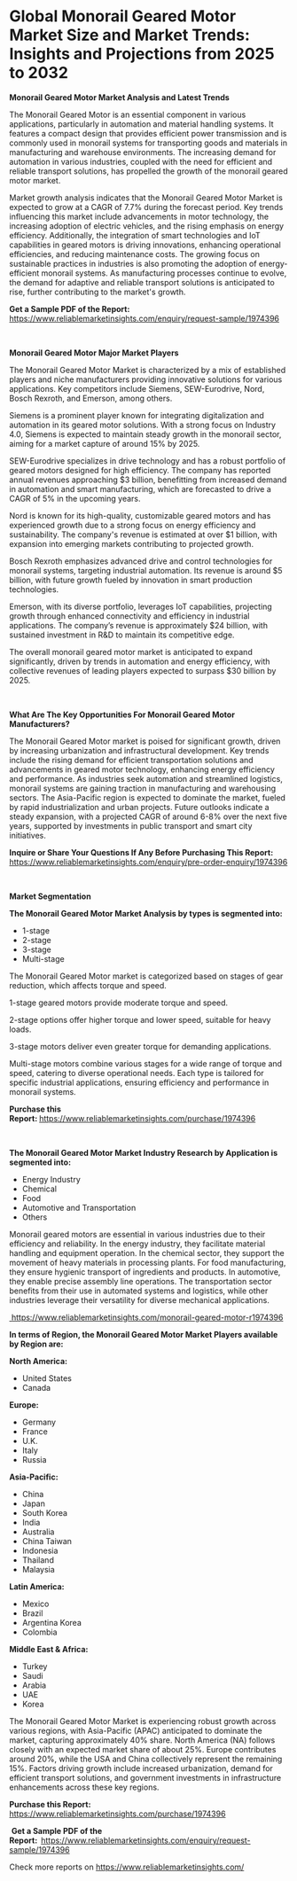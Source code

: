 <p><h1>Global Monorail Geared Motor Market Size and Market Trends: Insights and Projections from 2025 to 2032</h1></p><p><strong>Monorail Geared Motor Market Analysis and Latest Trends</strong></p>
<p><p>The Monorail Geared Motor is an essential component in various applications, particularly in automation and material handling systems. It features a compact design that provides efficient power transmission and is commonly used in monorail systems for transporting goods and materials in manufacturing and warehouse environments. The increasing demand for automation in various industries, coupled with the need for efficient and reliable transport solutions, has propelled the growth of the monorail geared motor market.</p><p>Market growth analysis indicates that the Monorail Geared Motor Market is expected to grow at a CAGR of 7.7% during the forecast period. Key trends influencing this market include advancements in motor technology, the increasing adoption of electric vehicles, and the rising emphasis on energy efficiency. Additionally, the integration of smart technologies and IoT capabilities in geared motors is driving innovations, enhancing operational efficiencies, and reducing maintenance costs. The growing focus on sustainable practices in industries is also promoting the adoption of energy-efficient monorail systems. As manufacturing processes continue to evolve, the demand for adaptive and reliable transport solutions is anticipated to rise, further contributing to the market's growth.</p></p>
<p><strong>Get a Sample PDF of the Report:&nbsp;</strong> <a href="https://www.reliablemarketinsights.com/enquiry/request-sample/1974396?utm_campaign=1894&utm_medium=2&utm_source=Github&utm_content=ia&utm_term=01032025&utm_id=monorail-geared-motor">https://www.reliablemarketinsights.com/enquiry/request-sample/1974396</a></p>
<p>&nbsp;</p>
<p><strong>Monorail Geared Motor Major Market Players</strong></p>
<p><p>The Monorail Geared Motor Market is characterized by a mix of established players and niche manufacturers providing innovative solutions for various applications. Key competitors include Siemens, SEW-Eurodrive, Nord, Bosch Rexroth, and Emerson, among others. </p><p>Siemens is a prominent player known for integrating digitalization and automation in its geared motor solutions. With a strong focus on Industry 4.0, Siemens is expected to maintain steady growth in the monorail sector, aiming for a market capture of around 15% by 2025. </p><p>SEW-Eurodrive specializes in drive technology and has a robust portfolio of geared motors designed for high efficiency. The company has reported annual revenues approaching $3 billion, benefitting from increased demand in automation and smart manufacturing, which are forecasted to drive a CAGR of 5% in the upcoming years. </p><p>Nord is known for its high-quality, customizable geared motors and has experienced growth due to a strong focus on energy efficiency and sustainability. The company's revenue is estimated at over $1 billion, with expansion into emerging markets contributing to projected growth.</p><p>Bosch Rexroth emphasizes advanced drive and control technologies for monorail systems, targeting industrial automation. Its revenue is around $5 billion, with future growth fueled by innovation in smart production technologies.</p><p>Emerson, with its diverse portfolio, leverages IoT capabilities, projecting growth through enhanced connectivity and efficiency in industrial applications. The company’s revenue is approximately $24 billion, with sustained investment in R&D to maintain its competitive edge.</p><p>The overall monorail geared motor market is anticipated to expand significantly, driven by trends in automation and energy efficiency, with collective revenues of leading players expected to surpass $30 billion by 2025.</p></p>
<p>&nbsp;</p>
<p><strong>What Are The Key Opportunities For Monorail Geared Motor Manufacturers?</strong></p>
<p><p>The Monorail Geared Motor market is poised for significant growth, driven by increasing urbanization and infrastructural development. Key trends include the rising demand for efficient transportation solutions and advancements in geared motor technology, enhancing energy efficiency and performance. As industries seek automation and streamlined logistics, monorail systems are gaining traction in manufacturing and warehousing sectors. The Asia-Pacific region is expected to dominate the market, fueled by rapid industrialization and urban projects. Future outlooks indicate a steady expansion, with a projected CAGR of around 6-8% over the next five years, supported by investments in public transport and smart city initiatives.</p></p>
<p><strong>Inquire or Share Your Questions If Any Before Purchasing This Report:</strong> <a href="https://www.reliablemarketinsights.com/enquiry/pre-order-enquiry/1974396?utm_campaign=1894&utm_medium=2&utm_source=Github&utm_content=ia&utm_term=01032025&utm_id=monorail-geared-motor">https://www.reliablemarketinsights.com/enquiry/pre-order-enquiry/1974396</a></p>
<p>&nbsp;</p>
<p><strong>Market Segmentation</strong></p>
<p><strong>The Monorail Geared Motor Market Analysis by types is segmented into:</strong></p>
<p><ul><li>1-stage</li><li>2-stage</li><li>3-stage</li><li>Multi-stage</li></ul></p>
<p><p>The Monorail Geared Motor market is categorized based on stages of gear reduction, which affects torque and speed. </p><p>1-stage geared motors provide moderate torque and speed. </p><p>2-stage options offer higher torque and lower speed, suitable for heavy loads. </p><p>3-stage motors deliver even greater torque for demanding applications. </p><p>Multi-stage motors combine various stages for a wide range of torque and speed, catering to diverse operational needs. Each type is tailored for specific industrial applications, ensuring efficiency and performance in monorail systems.</p></p>
<p><strong>Purchase this Report:&nbsp;</strong><a href="https://www.reliablemarketinsights.com/purchase/1974396?utm_campaign=1894&utm_medium=2&utm_source=Github&utm_content=ia&utm_term=01032025&utm_id=monorail-geared-motor">https://www.reliablemarketinsights.com/purchase/1974396</a></p>
<p>&nbsp;</p>
<p><strong>The Monorail Geared Motor Market Industry Research by Application is segmented into:</strong></p>
<p><ul><li>Energy Industry</li><li>Chemical</li><li>Food</li><li>Automotive and Transportation</li><li>Others</li></ul></p>
<p><p>Monorail geared motors are essential in various industries due to their efficiency and reliability. In the energy industry, they facilitate material handling and equipment operation. In the chemical sector, they support the movement of heavy materials in processing plants. For food manufacturing, they ensure hygienic transport of ingredients and products. In automotive, they enable precise assembly line operations. The transportation sector benefits from their use in automated systems and logistics, while other industries leverage their versatility for diverse mechanical applications.</p></p>
<p><a href="https://www.reliablemarketinsights.com/monorail-geared-motor-r1974396?utm_campaign=1894&utm_medium=2&utm_source=Github&utm_content=ia&utm_term=01032025&utm_id=monorail-geared-motor">&nbsp;https://www.reliablemarketinsights.com/monorail-geared-motor-r1974396</a></p>
<p><strong>In terms of Region, the Monorail Geared Motor Market Players available by Region are:</strong></p>
<p>
    <p> <strong> North America: </strong>
        <ul>
            <li>United States</li>
            <li>Canada</li>
        </ul>
        </p> 
    <p> <strong> Europe: </strong>
        <ul>
            <li>Germany</li>
            <li>France</li>
            <li>U.K.</li>
            <li>Italy</li>
            <li>Russia</li>
        </ul>
        </p> 
    <p> <strong> Asia-Pacific: </strong>
        <ul>
            <li>China</li>
            <li>Japan</li>
            <li>South Korea</li>
            <li>India</li>
            <li>Australia</li>
            <li>China Taiwan</li>
            <li>Indonesia</li>
            <li>Thailand</li>
            <li>Malaysia</li>
        </ul>
        </p> 
    <p> <strong> Latin America: </strong>
        <ul>
            <li>Mexico</li>
            <li>Brazil</li>
            <li>Argentina Korea</li>
            <li>Colombia</li>
        </ul>
        </p> 
    <p> <strong> Middle East & Africa: </strong>
        <ul>
            <li>Turkey</li>
            <li>Saudi</li>
            <li>Arabia</li>
            <li>UAE</li>
            <li>Korea</li>
        </ul>
    </p>
    </p>
<p><p>The Monorail Geared Motor Market is experiencing robust growth across various regions, with Asia-Pacific (APAC) anticipated to dominate the market, capturing approximately 40% share. North America (NA) follows closely with an expected market share of about 25%. Europe contributes around 20%, while the USA and China collectively represent the remaining 15%. Factors driving growth include increased urbanization, demand for efficient transport solutions, and government investments in infrastructure enhancements across these key regions.</p></p>
<p><strong>Purchase this Report: </strong><a href="https://www.reliablemarketinsights.com/purchase/1974396?utm_campaign=1894&utm_medium=2&utm_source=Github&utm_content=ia&utm_term=01032025&utm_id=monorail-geared-motor">https://www.reliablemarketinsights.com/purchase/1974396</a></p>
<p>&nbsp;<strong>Get a Sample PDF of the Report:&nbsp;&nbsp;</strong><a href="https://www.reliablemarketinsights.com/enquiry/request-sample/1974396?utm_campaign=1894&utm_medium=2&utm_source=Github&utm_content=ia&utm_term=01032025&utm_id=monorail-geared-motor">https://www.reliablemarketinsights.com/enquiry/request-sample/1974396</a></p>
<p><strong></strong></p>
<p>Check more reports on <a href="https://www.reliablemarketinsights.com/?utm_campaign=1894&utm_medium=2&utm_source=Github&utm_content=ia&utm_term=01032025&utm_id=monorail-geared-motor">https://www.reliablemarketinsights.com/</a></p>